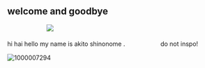 ## welcome and goodbye

ㅤㅤㅤㅤㅤㅤㅤ![](https://komarev.com/ghpvc/?username=4KlT0&label=✷&color=ec9e6d)


hi hai hello my name is akito shinonome . ㅤㅤㅤㅤㅤㅤdo not inspo!

![1000007294](https://github.com/user-attachments/assets/c58e3d55-de19-4d08-a92b-045a369cb6ac)
